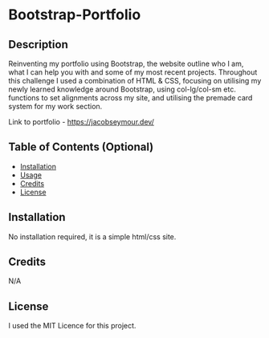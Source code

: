 # Bootstrap-Portfolio

## Description 

Reinventing my portfolio using Bootstrap, the website outline who I am, what I can help you with and some of my most recent projects. Throughout this challenge I used a combination of HTML & CSS, focusing on utilising my newly learned knowledge around Bootstrap, using col-lg/col-sm etc. functions to set alignments across my site, and utilising the premade card system for my work section. 

Link to portfolio - https://jacobseymour.dev/

## Table of Contents (Optional)

* [Installation](#installation)
* [Usage](#usage)
* [Credits](#credits)
* [License](#license)


## Installation

No installation required, it is a simple html/css site. 

## Credits

N/A 

## License

I used the MIT Licence for this project. 
